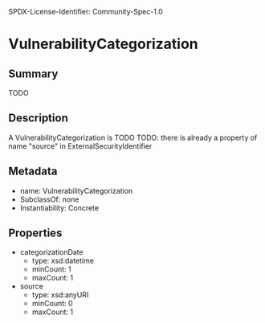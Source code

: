 SPDX-License-Identifier: Community-Spec-1.0

# VulnerabilityCategorization

## Summary

TODO

## Description

A VulnerabilityCategorization is TODO
TODO: there is already a property of name "source" in ExternalSecurityIdentifier

## Metadata

- name: VulnerabilityCategorization
- SubclassOf: none
- Instantiability: Concrete

## Properties

- categorizationDate
  - type: xsd:datetime
  - minCount: 1
  - maxCount: 1
- source
  - type: xsd:anyURI
  - minCount: 0
  - maxCount: 1

